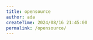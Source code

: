 ```yaml
---
title: opensource
author: ada
createTime: 2024/08/16 21:45:00
permalink: /opensource/
---
```


<style>
    #repo-container {
        display: grid;
        grid-template-columns: repeat(auto-fit, minmax(400px, 1fr));
        gap: 20px;
        padding-top: 20px;
    }
    .repo-card {
        border: 2px solid #2e2e32;
        border-radius: 6px;
        padding-left: 20px;
        padding-right: 20px;
        transition: transform 0.2s ease;
        text-align: left;
        background-color: #232327;
    }
    .repo-card:hover {
        transform: translateY(-5px);
    }
    h1 {
        color: #8cccd5;
        text-align: center;
    }
    h2 {
        font-size: 1.5rem;
        margin-bottom: 10px;
    }
    a {
        text-decoration: none;
        color: #8cccd5;
        font-weight: bold;
    }
    p {
        font-size: 1rem;
        margin: 10px 0;
    }
</style>

<div id="repo-container">
    <!-- Repositories will be injected here by the script below -->
</div>

<script>
    async function fetchRepos() {
        const username = 'team1157';
        const url = `https://api.github.com/users/${username}/repos`;

        try {
            const response = await fetch(url);
            const repos = await response.json();
            const repoContainer = document.getElementById('repo-container');

            repos.forEach(repo => {
                const repoCard = document.createElement('div');
                repoCard.className = 'repo-card';

                repoCard.innerHTML = `
                    <h2>
                        <a href="${repo.html_url}" target="_blank">${repo.name}</a>
                    </h2>
                    <p>
                        ${repo.description ? repo.description : "No description provided."}
                    </p>
                    <p>
                        <strong>Stars:</strong> ${repo.stargazers_count} | <strong>Forks:</strong> ${repo.forks_count}
                    </p>
                `;

                repoContainer.appendChild(repoCard);
            });
        } catch (error) {
            console.error('Error fetching repositories:', error);
        }
    }

    fetchRepos();
</script>
